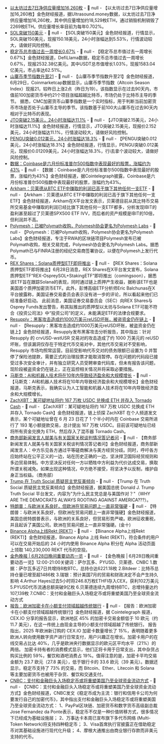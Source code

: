 - [以太坊过去7日净供应量增加16,260枚](https://ultrasound.money/) - 📰 null - 【以太坊过去7日净供应量增加16,260枚】金色财经报道，据Ultrasound.money数据，以太坊过去7日净供应量增加16,260枚，其中供应量增加约18,529枚ETH，通过销毁机制销毁了2269枚ETH。供应量增长率目前为每年0.702%。
- [SOL突破150美元]() - 📰 null - 【SOL突破150美元】金色财经报道，行情显示，SOL突破150美元，现报150.18美元，24小时涨幅达到5.53%，行情波动较大，请做好风险控制。
- [稳定币总市值过去一周增长0.67%](https://defillama.com/stablecoins) - 📰 null - 【稳定币总市值过去一周增长0.67%】金色财经报道，DefiLlama数据，稳定币总市值过去一周增长0.67%，现报2532.38亿美元。其中USDT总市值增长1.03%，现报1583.04亿美元，市占率达62.51%。
- [山寨币季节指数升至21](https://coinmarketcap.com/zh/charts/altcoin-season-index/) - 📰 null - 【山寨币季节指数升至21】金色财经报道，6月29日，Coinmarketcap数据显示，山寨币季节指数（Altcoin Season Index）现报21，较昨日上涨2点（昨日为19）。该指数显示在过去90天内，市值前100加密货币中约21个项目涨幅超越比特币，市场仍处于比特币主导的季节。 
据悉，CMC加密货币山寨季指数是一个实时指标，用于判断当前加密货币市场是否处于山寨币主导的季节。该指数基于前100大山寨币在过去90天内相对于比特币的表现。
- [JTO突破2.15美元，24小时涨幅达11.1%](https://www.coingecko.com/zh/%E6%95%B0%E5%AD%97%E8%B4%A7%E5%B8%81/jito) - 📰 null - 【JTO突破2.15美元，24小时涨幅达11.1%】金色财经报道，行情显示，JTO突破2.15美元，现报价2.152美元，24小时涨幅达11.1%，行情波动较大，请做好风险控制。
- [PENGU突破0.012美元，24小时涨幅达18.3%](https://www.coingecko.com/zh/%E6%95%B0%E5%AD%97%E8%B4%A7%E5%B8%81/pudgy-penguins) - 📰 null - 【PENGU突破0.012美元，24小时涨幅达18.3%】金色财经报道，行情显示，PENGU突破0.012美元，现报价0.01209美元，24小时涨幅达18.3%，行i去拿个波动较大，请做好风险控制。
- [数据：Coinbase是六月份标准普尔500指数中表现最好的股票，涨幅约为43%](https://x.com/Cointelegraph/status/1938975748137644241) - 📰 null - 【数据：Coinbase是六月份标准普尔500指数中表现最好的股票，涨幅约为43%】金色财经报道，据Cointelegraph披露，Coinbase是六月份标准普尔500指数中表现最好的股票，涨幅约为43%。
- [Arkham：贝莱德从BTC ETF中赚取的利润已高于旗下其他任何一支ETF](https://x.com/arkham/status/1938978561966182882) - 📰 null - 【Arkham：贝莱德从BTC ETF中赚取的利润已高于旗下其他任何一支ETF】金色财经报道，Arkham在X平台发文表示，贝莱德目前从其比特币交易所交易基金中赚取的利润已经比旗下其他任何一支ETF都多，分析发现IBIT的盈利甚至超过了贝莱德SPX500 ETF IVV，而后者的资产规模是IBIT的10倍，但利润并不高。
- [Polymesh：已被Polymath收购，Polymesh协会更名为Polymesh Labs](https://x.com/PolymeshNetwork/status/1938736656477286848) - 📰 null - 【Polymesh：已被Polymath收购，Polymesh协会更名为Polymesh Labs】金色财经报道，专注于RWA的区块链项目Polymesh宣布已被Polymath收购，相关交易完成，Polymesh协会更名为Polymesh Labs。据悉Polymath已与FINRA注册的经纪交易商签署协议，以便在Polymesh上发行代币。
- [REX Shares：Solana质押型ETF即将推出](https://x.com/REXShares/status/1938719417258647982) - 📰 null - 【REX Shares：Solana质押型ETF即将推出】6月28日消息，REX Shares在X平台发文宣布，Solana质押型ETF“REX-OspreySOL+StakingETF”即将推出（comingsoon），据悉该ETF旨在跟踪Solana的表现，同时通过链上质押产生收益，据称该ETF也是美国首个质押加密货币ETF。此外，彭博高级ETF分析师Eric Balchunas在X平台披露称，美国证券交易委员会表示没有进一步的评论，所以看起来他们已经准备好启动。 
此前消息，美国证券交易委员会（SEC）向REX Shares与Osprey Funds发出警告，称其拟推出的质押型以太坊与Solana ETF可能不符合《投资公司法》中“投资公司”的定义，未能满足ETF的法律合规要求。
- [Resupply：黑客攻击造成约1000万美元reUSD坏账，被盗资金仍在链上](https://mirror.xyz/0x521CB9b35514E9c8a8a929C890bf1489F63B2C84/ygJ1kh6satW9l_NDBM47V87CfaQbn2q0tWy_rtp76OI) - 📰 null - 【Resupply：黑客攻击造成约1000万美元reUSD坏账，被盗资金仍在链上】金色财经报道，Resupply发布黑客攻击分析报告，其中指出：针对 Resupply 的 crvUSD-wstUSR 交易对的攻击造成了约 1000 万美元的 reUSD 坏账，但该漏洞仅存在于特定代币交易对中，其他代币交易对不受影响，Resupply 市场均照常运营。目前受影响代币交对的债务限额已设置为 0 并暂停了保险池提款，需要正式的治理投票才能取消暂停。存在问题的代码段已接受过多次安全审计，并有独立研究人员受聘审查代码库，但未有报告该问题，现阶段被盗资金仍在链上，正在监控相关情况并将采取必要措施。
- [马斯克：AI和机器人技术将在10年内导致经济盈余和大规模增长]() - 📰 null - 【马斯克：AI和机器人技术将在10年内导致经济盈余和大规模增长】金色财经报道，马斯克表示，我确实认为人工智能和机器人技术将在10年内导致经济盈余和大规模增长。
- [ZachXBT：某可疑地址将约 167 万枚 USDC 兑换成 ETH 并存入 Tornado Cash]() - 📰 null - 【ZachXBT：某可疑地址将约 167 万枚 USDC 兑换成 ETH 并存入 Tornado Cash】金色财经报道，链上侦探 ZachXBT 在个人频道发文表示，某个可疑地址曾在 6 月 23 日花了 1 个半小时内在 Coinbase 交易所进行了 193 笔小额提款交易，总计提出 167 万枚 USDC。目前该可疑地址已经将所有资金兑换为 ETH，然后存入了混币器 Tornado Cash。
- [商务部新闻发言人就美与有关国家关税谈判情况答记者问]() - 📰 null - 【商务部新闻发言人就美与有关国家关税谈判情况答记者问】金色财经报道，商务部新闻发言人：中方乐见各方通过平等磋商解决与美方经贸分歧。同时，呼吁各方应始终站在公平正义的一边，站在历史正确的一边，坚决捍卫国际经贸规则和多边贸易体制。中方坚决反对任何一方以牺牲中方利益为代价达成交易，换取所谓关税减免。如果出现这种情况，中方绝不接受，将坚决予以反制，维护自身正当权益。（商务部）
- [Trump 在 Truth Social 质疑民主党反美倾向]() - 📰 null - 【Trump 在 Truth Social 质疑民主党反美倾向】金色财经报道，据美国总统 Donald J. Trump Truth Social 平台发文，内容为"为什么民主党总是与美国作对？"（WHY ARE THE DEMOCRATS ALWAYS ROOTING AGAINST AMERICA???）。
- [特朗普：与欧洲关系良好，但欧洲在贸易问题上一直非常强硬]() - 📰 null - 【特朗普：与欧洲关系良好，但欧洲在贸易问题上一直非常强硬】金色财经报道，美国总统特朗普表示，与欧洲的关系良好，但贸易形势严峻。欧洲征收重税，并且起诉了美国公司。欧洲在贸易问题上一直非常强硬。(金十)
- [Binance Alpha上线Rekt (REKT)]() - 📰 null - 【Binance Alpha上线Rekt (REKT)】金色财经报道，Binance Alpha 上线 Rekt (REKT)，符合条件的用户可以在交易开始后的 24 小时内使用 Binance Alpha 积分在 Alpha 活动页面上领取 140,230,000 REKT 代币的空投。
- [金色晚报 | 6月28日晚间重要动态一览]() - 📰 null - 【金色晚报 | 6月28日晚间重要动态一览】12:00-21:00关键词：萨尔瓦多、PYUSD、贝莱德、CNBC 
1.数据：萨尔瓦多近7日共增持8枚BTC，总持仓达6221.18枚 
2.Bitdeer：比特币总持仓量已增至超1486枚 
3.瑞银：预计美国7月的贸易和财政决定不会产生持久影响 
4.Arthur Hayes过去5小时将246.8万枚ETHFI存入CEX，获利102万美元 
5.PYUSD代币流通总额突破9亿枚 
6.贝莱德连续九周增持BTC，总增持量达约107,139枚 
7.CNBC：支付和金融巨头入场稳定币或将重塑美国乃至全球资金流动方式
- [报告：欧洲加密卡在小额支付领域超越传统银行]() - 📰 null - 【报告：欧洲加密卡在小额支付领域超越传统银行】金色财经报道，据 Cointelegraph 报道，CEX.IO 分享的报告显示，欧洲地区 45% 的加密卡交易金额低于 10 欧元（约 11.7 美元），在这一传统上由现金主导的小额支付领域超越了传统银行。 
报告指出，2025 年欧洲新订购的 CEX.IO 加密卡数量增长了 15%，表明随着更多欧洲人转向使用数字资产进行日常支付，用户兴趣正在增长。加密卡用户的在线交易占比达 40%，几乎是欧洲央行数据显示的欧元区平均水平（21%）的两倍。 
加密卡持有者的消费模式显示，他们正将卡用于日常支出，其中杂货占购买比例的 59%，餐饮和酒吧消费占 19%。值得注意的是，加密卡平均交易金额为 23.7 欧元（27.8 美元），低于银行卡的 33.6 欧元（39 美元）。数据还显示，稳定币支持了 73% 的交易，而 Bitcoin、Ether、Litecoin 和 Solana 等主要加密货币也被用于杂货、餐饮和交通支付。
- [CNBC：支付和金融巨头入场稳定币或将重塑美国乃至全球资金流动方式](https://www.cnbc.com/2025/06/28/stablecoin-visa-mastercard-circle-jpmorgan.html) - 📰 null - 【CNBC：支付和金融巨头入场稳定币或将重塑美国乃至全球资金流动方式】金色财经报道，CNBC发文《稳定币成为主流：银行和信用卡公司为何要发行自己的加密代币》，其中指出支付和金融巨头入场稳定币或将重塑美国乃至全球资金流动方式： 
1、PayPal区块链、加密货币和数字货币高级副总裁Jose Fernandez da Ponte表示，稳定币不仅是一种价值转移方式，很多情况下已经成为基础设施层； 
2、万事达卡本周已宣布旗下多代币网络 (Multi-Token Network)将支持四种稳定币； 
3、Visa首席执行官披露正在借助稳定币对其基础设施进行现代化升级； 
4、摩根大通推出由商业银行存款而非美元支持的代币。
